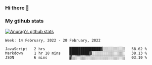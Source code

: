 ### Hi there 👋

### My gtihub stats

[![Anurag's github stats](https://github-readme-stats.vercel.app/api?username=gaozhidong)](https://github.com/gaozhidong/github-readme-stats)

<!--START_SECTION:waka-->
```text
Week: 14 February, 2022 - 20 February, 2022

JavaScript   2 hrs           ██████████████▓░░░░░░░░░░   58.62 % 
Markdown     1 hr 18 mins    █████████▓░░░░░░░░░░░░░░░   38.13 % 
JSON         6 mins          ▓░░░░░░░░░░░░░░░░░░░░░░░░   03.10 % 
```
<!--END_SECTION:waka-->